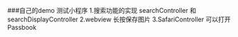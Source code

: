 ###自己的demo 测试小程序
1.搜索功能的实现 searchController  和 searchDisplayController 
2.webview 长按保存图片
3.SafariController 可以打开Passbook

